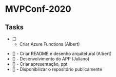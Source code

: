 # MVPConf-2020

## Tasks
- [ ] - Criar Azure Functions (Albert)
- [] - Criar README e desenho arquitetural (Albert)
- [] - Desenvolvimento do APP (Juliano)
- [] - Criar apresentação, ppt
- [] - Disponibilizar o repositório publicamente

